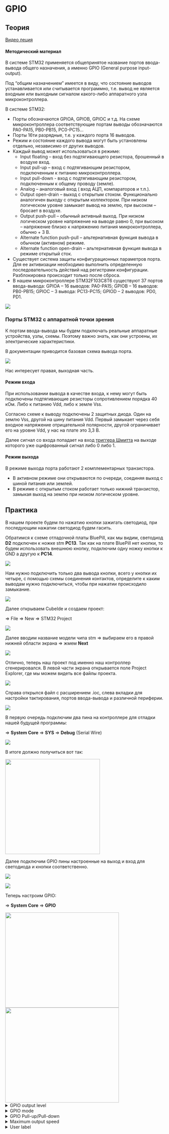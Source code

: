 # GPIO

## Теория ##

[Видео леция](https://www.youtube.com/watch?v=ynBOKPnYlyY&list=PLhtMaaf_npBzsEQ94eGn5RnuE-VdGVObR&index=5)

#### Методический материал ####

В системе STM32 применяется общепринятое название портов ввода-вывода общего назначения, а именно GPIO (General purpose input-output).

Под “общим назначением” имеется в виду, что состояние выводов устанавливается или считывается программно, т.е. вывод не является входным или выходным сигналом какого-либо аппаратного узла микроконтроллера.

В системе STM32:

- Порты обозначаются GPIOA, GPIOB, GPIOC и т.д. На схеме микроконтроллера соответствующие портам выводы обозначаются PA0-PA15, PB0-PB15, PC0-PC15…
- Порты 16ти разрядные, т.е. у каждого порта 16 выводов.
- Режим и состояние каждого вывода могут быть установлены отдельно, независимо от других выводов.
- Каждый вывод может использоваться в режиме:
    - Input floating – вход без подтягивающего резистора, брошенный в воздухе вход.
    - Input pull-up – вход с подтягивающим резистором, подключенным к питанию микроконтроллера.
    - Input pull-down - вход с подтягивающим резистором, подключенным к общему проводу (земле).
    - Analog – аналоговый вход ( вход АЦП, компараторов и т.п.).
    - Output open-drain – выход с открытым стоком. Функционально аналогичен выходу с открытым коллектором. При низком логическом уровне замыкает вывод на землю, при высоком – бросает в воздухе.
    - Output push-pull – обычный активный выход. При низком логическом уровне напряжение на выводе равно 0, при высоком – напряжение близко к напряжению питания микроконтроллера, обычно + 3 В.
    - Alternate function push-pull – альтернативная функция вывода в обычном (активном) режиме.
    - Alternate function open-drain – альтернативная функция вывода в режиме открытый сток.
- Существует система защиты конфигурационных параметров порта. Для ее активизации необходимо выполнить определенную последовательность действий над регистрами конфигурации. Разблокировка происходит только после сброса.
- В нашем микроконтроллере STM32F103C8T6 существуют 37 портов ввода-вывода:
GPIOA – 16 выводов: PA0-PA15;
GPIOB – 16 выводов: PB0-PB15;
GPIOC – 3 вывода: PC13-PC15;
GPIOD – 2 выводов: PD0, PD1.

![](./images/ports.png)

### Порты STM32 с аппаратной точки зрения ###

К портам ввода-вывода мы будем подключать реальные аппаратные устройства, узлы, схемы. Поэтому важно знать, как они устроены, их электрические характеристики.

В документации приводится базовая схема вывода порта.

![](./images/GPIO_schematic.png)

Нас интересует  правая, выходная часть.

#### Режим входа ####

При использовании вывода в качестве входа,  к нему могут быть подключены подтягивающие резисторы сопротивлением порядка 40 кОм. Либо к питанию Vdd, либо к земле Vss.

Согласно схеме к выводу подключены 2 защитных диода. Один на землю Vss, другой на шину питания Vdd. Первый замыкает через себя входное напряжение отрицательной полярности, другой ограничивает его на уровне Vdd, у нас на плате это 3,3 В.

Далее сигнал со входа попадает на вход [триггера Шмитта](https://ru.wikipedia.org/wiki/%D0%A2%D1%80%D0%B8%D0%B3%D0%B3%D0%B5%D1%80_%D0%A8%D0%BC%D0%B8%D1%82%D1%82%D0%B0) на выходе которого уже оцифрованный сигнал либо 0 либо 1.

#### Режим выхода ####

В режиме выхода порта работают 2 комплементарных  транзистора.

- В активном режиме они открываются по очереди, соединяя выход с шиной питания или землей.
- В режиме с открытым стоком работает только нижний транзистор, замыкая выход на землю при низком логическом уровне.

## Практика ##

В нашем проекте будем по нажатию кнопки зажигать светодиод, при последующим нажатии светодиод будем гасить.

Обратимся к схеме отладочной платы BluePill, как мы видим, светодиод **D2** подключен к ножке stm **PC13**. Так как на плате BluePill нет кнопки, то будем использовать внешнюю кнопку, подключим одну ножку кнопки к GND а другую к **PC14**.

![](./images/leds.png)

Нам нужно подключить только два вывода кнопки, всего у кнопки их четыре, с помощью схемы соединения контактов, определите к каким выводам нужно подключиться, чтобы при нажатии происходило замыкание.

![](./images/btn.png)

Далее открываем CubeIde и создаем проект:

⇒ File ⇒ New ⇒ STM32 Project

![](./images/STM32_project.png)

Далее вводим название модели чипа stm ⇒ выбираем его в правой нижней области экрана ⇒ жмем **Next**

![](./images/f103C8t6.png)

Отлично, теперь наш проект под именно наш контроллер сгенерировался. В левой части экрана открывается поле Project Explorer, где мы можем видеть все файлы проекта. 

![](./images/Project_explorer.png)

Справа открылся файл с расширением .ioc, слева вкладки для настройки тактирования, портов ввода-вывода и различной периферии.

![](./images/ioc.png)

В первую очередь подключим два пина на контроллере для отладки нашей будущей программы:

⇒ **System Core** ⇒ **SYS** ⇒ **Debug** (Serial Wire)

![](./images/Serial_wire.png)

В итоге должно получиться вот так:

<img src="./images/SWD.png" width="300" height="300">

Далее подключим GPIO пины настроенные на выход и вход для светодиода и кнопки соответственно.

![](./images/GPIO_output.png)

![](./images/GPIO_input.png)

Теперь настроим GPIO:

⇒ **System Core** ⇒ **GPIO**

<img src="./images/led_config_1.png" width="360" height="300">

<br>

<img src="./images/led_config_2.png" width="360" height="300">

<br>


</details>

<details>
  <summary>GPIO output level</summary>

<br>
Обратите внимание, что светодиод с одной стороны подключен к 3V3, а с другой к ножке PC13, следовательно когда на ножке будет напряжение ниже 3V3, ток потечет от большего напряжения к меньшему и светодиод загорится, поэтому в первом поле настроек мы ставим **High**, чтобы изначально светодиод не горел, а кода из кода мы подтянем ножку к земле, то потечет ток и светодиод загорится.


</details>

<details>
  <summary>GPIO mode</summary>

<br>
1. Push-Pull (толкающий выход):
   - Push-Pull — это наиболее распространенный режим работы порта вывода. В этом режиме микроконтроллер может устанавливать напряжение на выводе как на уровне логической "1" (обычно VCC), так и на уровне логического "0" (обычно GND).
   - В режиме Push-Pull микроконтроллер активно удерживает выходной сигнал на нужном уровне, предоставляя как положительное, так и отрицательное напряжение на выходе.
   - Этот режим обеспечивает более высокую скорость переключения и может быть использован для прямого управления нагрузками с низким сопротивлением.

2. Open-Drain (открытый сток):
   - Open-Drain — это режим, при котором микроконтроллер может устанавливать только низкий уровень логического "0" на выходе, а для установки логического "1" требуется внешнее подтягивающее сопротивление к источнику питания.
   - В режиме Open-Drain микроконтроллер либо подключает вывод к земле (логический "0"), либо оставляет его открытым (логический "1").
   - Этот режим обычно используется для работы с шинами данных, где необходимо обеспечить общий уровень логического "1" на линии при работе нескольких устройств.


</details>

<details>
  <summary>GPIO Pull-up/Pull-down</summary>
  <br>  
  Подтяжка ножки GPIO либо к питанию, либо к земле. 


</details>

<details>
  <summary>Maximum output speed</summary>

  <br>
  Maximum output speed (максимальная скорость вывода) на микроконтроллерах STM32 относится к настройке скорости изменения состояния вывода GPIO (General Purpose Input/Output). Это параметр определяет, как быстро порт вывода может переключаться между высоким и низким уровнями.


</details>

<details>
  <summary>User label</summary>

  <br>
  Название ножки микроконтроллера (будет в дальнейшем использоваться в коде)

